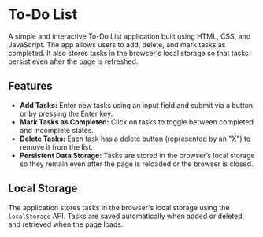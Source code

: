 <h1>To-Do List</h1>
A simple and interactive To-Do List application built using HTML, CSS, and JavaScript. The app allows users to add, delete, and mark tasks as completed. It also stores tasks in the browser's local storage so that tasks persist even after the page is refreshed.
<h2>Features</h2>

- **Add Tasks:** Enter new tasks using an input field and submit via a button or by pressing the Enter key.
- **Mark Tasks as Completed:** Click on tasks to toggle between completed and incomplete states.
- **Delete Tasks:** Each task has a delete button (represented by an "X") to remove it from the list.
- **Persistent Data Storage:** Tasks are stored in the browser’s local storage so they remain even after the page is reloaded or the browser is closed.


## Local Storage

The application stores tasks in the browser's local storage using the `localStorage` API. Tasks are saved automatically when added or deleted, and retrieved when the page loads.

